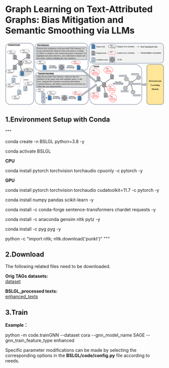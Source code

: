 # Graph Learning on Text-Attributed Graphs: Bias Mitigation and Semantic Smoothing via LLMs
<img src="./figure_1.png">

## 1.Environment Setup with Conda
"""

conda create -n BSLGL python=3.8 -y

conda activate BSLGL

**CPU**

conda install pytorch torchvision torchaudio cpuonly -c pytorch -y

**GPU**

conda install pytorch torchvision torchaudio cudatoolkit=11.7 -c pytorch -y

conda install numpy pandas scikit-learn -y

conda install -c conda-forge sentence-transformers chardet requests -y

conda install -c anaconda gensim nltk pytz -y

conda install -c pyg pyg -y

python -c "import nltk; nltk.download('punkt')"
"""

## 2.Download
The following related files need to be downloaded.

**Orig TAGs datasets:**  
[dataset](https://drive.google.com/drive/folders/158wnv1zp2xOX2fKCUeLrzpxrpKRkJJzO?usp=drive_link)

**BSLGL_processed texts:**  
[enhanced_texts](https://drive.google.com/drive/folders/1e8WMWOM46jhUhMQqwn0cJPCZSIv0J-lN?usp=drive_link)

## 3.Train
**Example：**

python -m code.trainGNN  --dataset cora --gnn_model_name SAGE --gnn_train_feature_type enhanced

Specific parameter modifications can be made by selecting the corresponding options in the **BSLGL/code/config.py** file according to needs.
